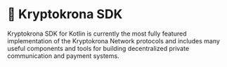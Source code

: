 # 🧰 Kryptokrona SDK

Kryptokrona SDK for Kotlin is currently the most fully featured implementation of the Kryptokrona Network protocols and includes many useful components and tools for building decentralized private communication and payment systems.